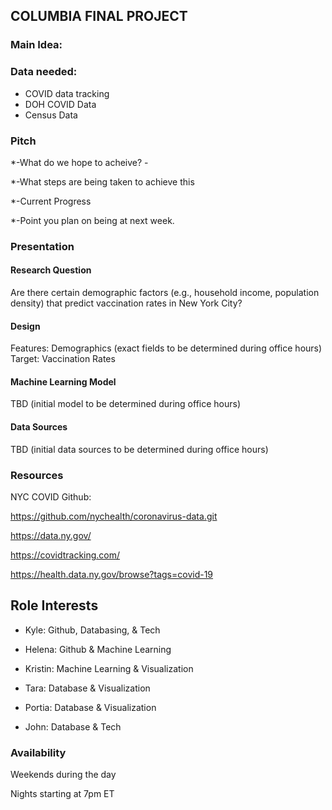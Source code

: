 ## **COLUMBIA FINAL PROJECT**

### Main Idea:

 
### Data needed: 

  * COVID data tracking 
  * DOH COVID Data
  * Census Data

### Pitch 

  *-What do we hope to acheive? -

  *-What steps are being taken to achieve this

  *-Current Progress

  *-Point you plan on being at next week.

### Presentation

#### Research Question
Are there certain demographic factors (e.g., household income, population density) that predict vaccination rates in New York City?

#### Design
Features: Demographics (exact fields to be determined during office hours)<br/>
Target: Vaccination Rates

#### Machine Learning Model
TBD (initial model to be determined during office hours)

#### Data Sources
TBD (initial data sources to be determined during office hours)

### __Resources__


NYC COVID Github:

https://github.com/nychealth/coronavirus-data.git

https://data.ny.gov/

https://covidtracking.com/

https://health.data.ny.gov/browse?tags=covid-19

## Role Interests

* Kyle: Github, Databasing, & Tech

* Helena: Github & Machine Learning

* Kristin: Machine Learning & Visualization

* Tara: Database & Visualization

* Portia: Database & Visualization

* John: Database & Tech


### Availability

Weekends during the day

Nights starting at 7pm ET




